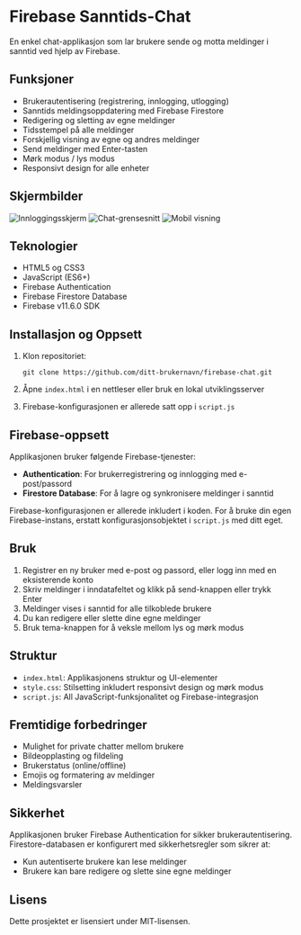 # Firebase Sanntids-Chat

En enkel chat-applikasjon som lar brukere sende og motta meldinger i sanntid ved hjelp av Firebase.

## Funksjoner

- Brukerautentisering (registrering, innlogging, utlogging)
- Sanntids meldingsoppdatering med Firebase Firestore
- Redigering og sletting av egne meldinger
- Tidsstempel på alle meldinger
- Forskjellig visning av egne og andres meldinger
- Send meldinger med Enter-tasten
- Mørk modus / lys modus
- Responsivt design for alle enheter

## Skjermbilder

![Innloggingsskjerm](https://preview.redd.it/9aj5d7fp5tte1.png?width=1919&format=png&auto=webp&s=67a9eed18a50e1317de5d1e1bf4c0bdc7c74cc9b) 
![Chat-grensesnitt](https://preview.redd.it/aqsac3fp5tte1.png?width=1918&format=png&auto=webp&s=62430a073ec06df4aa78c467d74f924eebe6967d) 
![Mobil visning](https://preview.redd.it/fufkf3fp5tte1.png?width=523&format=png&auto=webp&s=b7656214eee1c8914ba8a86bd0a554bacdbe6014)

## Teknologier

- HTML5 og CSS3
- JavaScript (ES6+)
- Firebase Authentication
- Firebase Firestore Database
- Firebase v11.6.0 SDK

## Installasjon og Oppsett

1. Klon repositoriet:
   ```
   git clone https://github.com/ditt-brukernavn/firebase-chat.git
   ```

2. Åpne `index.html` i en nettleser eller bruk en lokal utviklingsserver

3. Firebase-konfigurasjonen er allerede satt opp i `script.js`

## Firebase-oppsett

Applikasjonen bruker følgende Firebase-tjenester:

- **Authentication**: For brukerregistrering og innlogging med e-post/passord
- **Firestore Database**: For å lagre og synkronisere meldinger i sanntid

Firebase-konfigurasjonen er allerede inkludert i koden. For å bruke din egen Firebase-instans, erstatt konfigurasjonsobjektet i `script.js` med ditt eget.

## Bruk

1. Registrer en ny bruker med e-post og passord, eller logg inn med en eksisterende konto
2. Skriv meldinger i inndatafeltet og klikk på send-knappen eller trykk Enter
3. Meldinger vises i sanntid for alle tilkoblede brukere
4. Du kan redigere eller slette dine egne meldinger
5. Bruk tema-knappen for å veksle mellom lys og mørk modus

## Struktur

- `index.html`: Applikasjonens struktur og UI-elementer
- `style.css`: Stilsetting inkludert responsivt design og mørk modus
- `script.js`: All JavaScript-funksjonalitet og Firebase-integrasjon

## Fremtidige forbedringer

- Mulighet for private chatter mellom brukere
- Bildeopplasting og fildeling
- Brukerstatus (online/offline)
- Emojis og formatering av meldinger
- Meldingsvarsler

## Sikkerhet

Applikasjonen bruker Firebase Authentication for sikker brukerautentisering. Firestore-databasen er konfigurert med sikkerhetsregler som sikrer at:

- Kun autentiserte brukere kan lese meldinger
- Brukere kan bare redigere og slette sine egne meldinger

## Lisens

Dette prosjektet er lisensiert under MIT-lisensen.